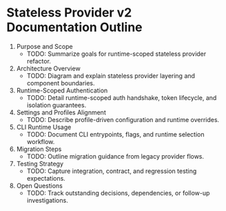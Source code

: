<!-- @plan:PLAN-20251018-STATELESSPROVIDER2.P19 @requirement:REQ-SP2-005 -->
# Stateless Provider v2 Documentation Outline

1. Purpose and Scope
   - TODO: Summarize goals for runtime-scoped stateless provider refactor.
2. Architecture Overview
   - TODO: Diagram and explain stateless provider layering and component boundaries.
3. Runtime-Scoped Authentication
   - TODO: Detail runtime-scoped auth handshake, token lifecycle, and isolation guarantees.
4. Settings and Profiles Alignment
   - TODO: Describe profile-driven configuration and runtime overrides.
5. CLI Runtime Usage
   - TODO: Document CLI entrypoints, flags, and runtime selection workflow.
6. Migration Steps
   - TODO: Outline migration guidance from legacy provider flows.
7. Testing Strategy
   - TODO: Capture integration, contract, and regression testing expectations.
8. Open Questions
   - TODO: Track outstanding decisions, dependencies, or follow-up investigations.
